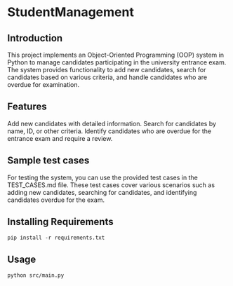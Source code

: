 # StudentManagement

## Introduction
This project implements an Object-Oriented Programming (OOP) system in Python to manage candidates participating in the university entrance exam. 
The system provides functionality to add new candidates, search for candidates based on various criteria, and handle candidates who are overdue for examination.

## Features
Add new candidates with detailed information.
Search for candidates by name, ID, or other criteria.
Identify candidates who are overdue for the entrance exam and require a review.

## Sample test cases
For testing the system, you can use the provided test cases in the TEST_CASES.md file. 
These test cases cover various scenarios such as adding new candidates, searching for candidates, and identifying candidates overdue for the exam.

## Installing Requirements

```pip
pip install -r requirements.txt
```

## Usage

```sh
python src/main.py
```